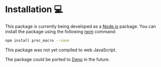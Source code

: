 # Installation 💻

This package is currently being developed as a [Node.js](https://nodejs.org/en/) package. You can install the package using the following [npm](https://www.npmjs.com/) command:

```bash
npm install proc_macro --save
```

This package was not yet compiled to web JavaScript.

The package could be ported to [Deno](https://deno.land/) in the future.